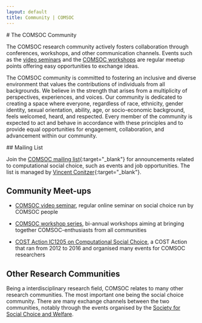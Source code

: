 ```yaml
---
layout: default
title: Community | COMSOC
---
```


<section markdown="1">
# The COMSOC Community

The COMSOC research community actively fosters collaboration through conferences, workshops, and other 
communication channels. Events such as the [video seminars](video-seminar) and the [COMSOC workshops](/workshops)
are regular meetup points offering easy opportunities to exchange ideas.

The COMSOC community is committed to fostering an inclusive and diverse environment that values the
contributions of individuals from all backgrounds. We believe in the strength that arises from a
multiplicity of perspectives, experiences, and voices. Our community is dedicated to creating a space
where everyone, regardless of race, ethnicity, gender identity, sexual orientation, ability, age, or
socio-economic background, feels welcomed, heard, and respected. Every member of the community is
expected to act and behave in accordance with these principles and to provide equal opportunities for
engagement, collaboration, and advancement within our community.
</section>

<section markdown="1">
## Mailing List

Join the [COMSOC mailing list](https://lists.duke.edu/sympa/info/comsoc){:target="_blank"} for announcements related to computational social choice, such as events and job opportunities. The list is managed by [Vincent Conitzer](https://www.cs.cmu.edu/~conitzer/){:target="_blank"}.
</section>

<section markdown="1">

## Community Meet-ups

- [COMSOC video seminar](video-seminar), regular online seminar on social choice run by COMSOC people

- [COMSOC workshop series](workshops), bi-annual workshops aiming at bringing together COMSOC-enthusiasts from all communities

- [COST Action IC1205 on Computational Social Choice](https://archive.illc.uva.nl/COST-IC1205/), a COST Action that ran from 2012 to 2016 and organised many events for COMSOC researchers

</section>

<section markdown="1">

## Other Research Communities

Being a interdisciplinary research field, COMSOC relates to many other research communities.
The most important one being the social choice community. There are many exchange channels between
the two communities, notably through the events organised by the [Society for Social Choice and Welfare](https://scwsociety.org/).
</section>
